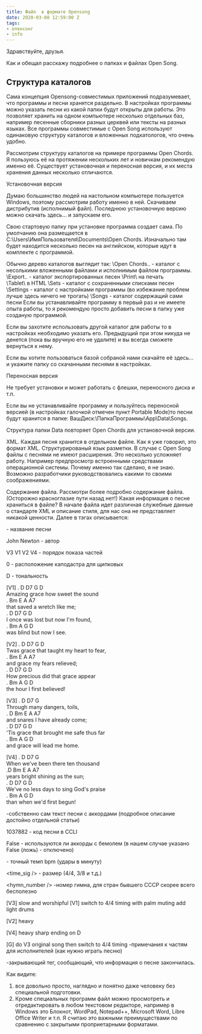 ```yaml
---
title: Файл  в формате Opensong
date: 2020-03-08 12:59:00 Z
tags:
- опенсонг
- info
---
```


Здравствуйте, друзья.

Как и обещал расскажу подробнее о папках и файлах Open Song.

## Структура каталогов 

Сама концепция Opensong-совместимых приложений подразумевает, что программы и песни хранятся раздельно.
В настройках программы можно указать песни из какой папки будут открыты для работы. Это позволяет хранить на одном компьютере несколько отдельных баз, например песенные сборники разных церквей или тексты на разных языках.
Все программы совместимые с Open Song используют одинаковую структуру каталогов и вложенных подкатологов, что очень удобно.

Рассмотрим структуру каталогов на примере программы Open Chords. Я пользуюсь её на протяжении нескольких лет и новичкам рекомендую именно её. Существует установочная и переносная версия, и их места хранения данных несколько отличаются.


Установочная версия 

Думаю большинство людей на настольном компьютере пользуется Windows, поэтому рассмотрим работу  именно в ней.
Скачиваем дистрибутив (исполнимый файл). Последнюю установочную версию можно скачать здесь...  и запускаем его.

Свою стартовую папку при установке программа создает сама. 
По умолчанию она размещается в C:\Users\ИмяПользователя\Documents\Open Chords\.
Изначально там будет находится несколько песен на английском, которые идут в комплекте с программой.

Обычно дерево каталогов выглядит так:
\Open Chords\.. - каталог с несолькими вложенными файлами и исполнимым файлом программы.
                \Export\.. - каталог экспортированных песен 
 			\Print\ на печать              
			\Tablet\ в HTML
  		\Sets - каталог с сохраненными списками песен
                \Settings - каталог с настройками программы (во избежание проблем лучше здесь ничего не трогать) 
                \Songs - каталог содержащий сами песни
Если вы устанавливайте программу в первый раз и не имеете опыта работы, то я рекомендую просто добавить песни в папку уже созданую программой.

Если вы захотите использовать другой каталог для работы то в настройках необходимо указать его. Предыдущий при этом никуда не денется (пока вы вручную его не удалите) и вы всегда сможете вернуться к нему.

Если вы хотите пользоваться базой собраной нами скачайте её здесь... и укажите папку со скачанными песнями в настройках.

Переносная версия

Не требует установки и может работать с флешки, переносного диска и т.п.

Если вы не устанавливайте программу и пользуйтесь переносной версией (в настройках галочкой отмечен пункт Portable Mode)то песни будут хранится в папке:
ВашДиск:\ПапкаПрограммы\App\Data\Songs.

Структура папки Data повторяет Open Chords для установочной версии.

XML.
Каждая песня хранится в отдельном файле.
Как я  уже говорил, это формат XML. Структурированый язык разметки. 
В случае с Open Song файлы с песнями не имеют расширения. Это несколько усложняет работу. 
Например предпросмотр встроенными средствами операционной системы. 
Почему именно так сделано, я не знаю. 
Возможно разработчики руководствовалиcь какими то своими соображениями.

Содержание файла.
Рассмотри более подробно содержание файла.
(Осторожно красноглазие пути назад нет!)
Какая информация о песне храниться в файле?
В начале файла идет различная служебные данные о стандарте XML и описание стиля, для нас она не представляет никакой ценности.
Далее в тэгах описывается:

  <title>Amazing Grace</title> - название песни

  <author>John Newton</author> - автор

  <presentation>V3 V1 V2 V4</presentation> - порядок показа частей

  <capo>0</capo> - расположение каподастра для щипковых

  <key>D</key> - тональность

  <lyrics>[V1]
. D      D7        G         D                                                              
 Amazing grace how sweet the sound                     
.     Bm      E           A  A7                                                             
 that saved a wretch like me;                           
.  D        D7       G       D                                                              
 I once was lost but now I'm found,                     
.    Bm        A     G   D                                                                  
 was blind but now I see.                               

[V2]
.     D          D7        G        D                                                       
 Twas grace that taught my heart to fear,               
.    Bm       E       A      A7                                                             
 and grace my fears relieved;                           
.    D        D7       G       D                                                            
 How precious did that grace appear                     
.    Bm     A       G      D                                                                
 the hour I first believed!                             

[V3]
.        D    D7       G                                                                    
 Through many dangers, toils,                           
.    D        Bm     E     A    A7                                                          
 and snares I have already come;                        
.     D          D7         G         D                                                     
 'Tis grace that brought me safe thus far               
.    Bm         A       G    D                                                              
 and grace will lead me home.                           

[V4]
.     D          D7        G                                                                
 When we've been there ten thousand                     
.D            Bm      E      A   A7                                                         
 years bright shining as the sun;                       
.      D       D7      G          D                                                         
 We've no less days to sing God's praise                
.     Bm        A       G   D                                                               
 than when we'd first begun!                            


</lyrics> -собственно сам текст песни с аккордами (подробное описание достойно отдельной статьи)

  <ccli>1037882</ccli> - код песни в CCLI

  <preferFlats>False</preferFlats> - используются ли аккорды с бемолем (в нашем случае указано False (ложь) - отключено)

  <tempo /> - точный темп bpm (удары в минуту)

  <time_sig /> - размер (4/4, 3/8 и т.д.)

  <hymn_number /> -номер гимна, для стран бывшего СССР скорее всего бесполезно

  <notes>[V3]
 slow and worshipful
[V1]
 switch to 4/4 
 timing
 with palm muting
 add light drums
 
[V2]
 heavy
 
[V4]
 heavy
 sharp ending
 on D
 
[G]
 do V3 original
 song then switch to 
 4/4 timing
 </notes> -примечания к частям для исполнителей (как нужно играть песню)
  
</song> -закрывающий тег, сообщающий, что информация о песне закончилась.

Как видите:
1) все довольно просто, наглядно и понятно даже человеку без специальной подготовки. 
2) Кроме специальных программ файл можно просмотреть и отредактировать в любом текстовом редакторе, например в Windows это Блокнот, WordPad, Notepad++, Microsoft Word, Libre Office Writer и т.п.
Я считаю это важными преимуществами по сравнению с закрытыми проприетарными форматами.

